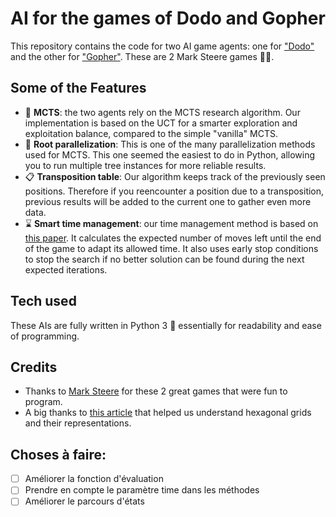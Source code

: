 # AI for the games of Dodo and Gopher

This repository contains the code for two AI game agents: one for ["Dodo"](https://www.marksteeregames.com/Dodo_rules.pdf) and the other for ["Gopher"](https://www.marksteeregames.com/Gopher_hex_rules.pdf). These are 2 Mark Steere games :red_circle::large_blue_circle:.

## Some of the Features

- :herb: **MCTS**: the two agents rely on the MCTS research algorithm. Our implementation is based on the UCT for a smarter exploration and exploitation balance, compared to the simple "vanilla" MCTS.
- :twisted_rightwards_arrows: **Root parallelization**: This is one of the many parallelization methods used for MCTS. This one seemed the easiest to do in Python, allowing you to run multiple tree instances for more reliable results.
- :clipboard: **Transposition table**: Our algorithm keeps track of the previously seen positions. Therefore if you reencounter a position due to a transposition, previous results will be added to the current one to gather even more data.
- :hourglass: **Smart time management**: our time management method is based on [this paper](https://dke.maastrichtuniversity.nl/m.winands/documents/time_management_for_monte_carlo_tree_search.pdf). It calculates the expected number of moves left until the end of the game to adapt its allowed time. It also uses early stop conditions to stop the search if no better solution can be found during the next expected iterations.

## Tech used

These AIs are fully written in Python 3 :snake: essentially for readability and ease of programming.

## Credits
- Thanks to [Mark Steere](https://www.marksteeregames.com/) for these 2 great games that were fun to program.
- A big thanks to [this article](https://www.redblobgames.com/grids/hexagons/) that helped us understand hexagonal grids and their representations.

## Choses à faire:
- [ ] Améliorer la fonction d'évaluation
- [ ] Prendre en compte le paramètre time dans les méthodes
- [ ] Améliorer le parcours d'états
